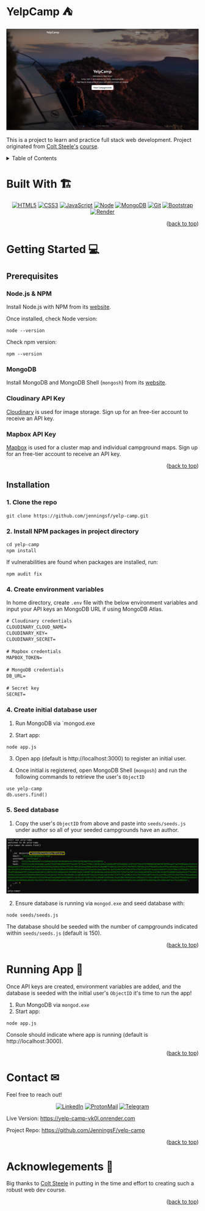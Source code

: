 <a name="readme-top"></a>

# YelpCamp &#x26FA;

<div align="center">

![YelpCamp Screenshot][yelp-camp-screenshot]

</div>

This is a project to learn and practice full stack web development. Project originated from [Colt Steele's][colt-url] [course](https://www.udemy.com/course/the-web-developer-bootcamp/).

<details>
  <summary>Table of Contents</summary>
  <ol>
    <li>
      <a href="#built-with-">Built With</a>
    </li>
    <li>
      <a href="#getting-started-">Getting Started</a>
      <ul>
        <li><a href="#prerequisites">Prerequisites</a></li>
        <li><a href="#installation">Installation</a></li>
      </ul>
    </li>
    <li><a href="#running-app-">Running App</a></li>
    <li><a href="#contact-">Contact</a></li>
    <li><a href="#acknowlegements-">Acknowledgments</a></li>
  </ol>
</details>

# Built With &#x1F3D7; 

<div align="center">

[![HTML5][HTML-shield]][HTML-url]
[![CSS3][CSS-shield]][CSS-url]
[![JavaScript][JavaScript-shield]][JavaScript-url]
[![Node][Node.js-shield]][Node.js-url]
[![MongoDB][MongoDB-shield]][MongoDB-url]
[![Git][Git-shield]][Git-url]
[![Bootstrap][Bootstrap-shield]][Bootstrap-url]
[![Render][Render-shield]][Render-url]
</div>

<p align="right">(<a href="#readme-top">back to top</a>)</p>

# Getting Started &#x1F4BB; 

## Prerequisites

### Node.js & NPM

Install Node.js with NPM from its [website](https://nodejs.org/).

Once installed, check Node version:
```
node --version
```
Check npm version:
```
npm --version
```

### MongoDB

Install MongoDB and MongoDB Shell (`mongosh`) from its [website](https://www.mongodb.com/).

### Cloudinary API Key

[Cloudinary](https://cloudinary.com/) is used for image storage. Sign up for an free-tier account to receive an API key.

### Mapbox API Key

[Mapbox](https://www.mapbox.com/) is used for a cluster map and individual campground maps. Sign up for an free-tier account to receive an API key.

<p align="right">(<a href="#readme-top">back to top</a>)</p>

## Installation

### 1. Clone the repo
```
git clone https://github.com/jenningsf/yelp-camp.git
```

### 2. Install NPM packages in project directory
```
cd yelp-camp
npm install
```

If vulnerabilities are found when packages are installed, run:
```
npm audit fix
```

### 4. Create environment variables

In home directory, create `.env` file with the below environment variables and input your API keys an MongoDB URL if using MongoDB Atlas.
```
# Cloudinary credentials
CLOUDINARY_CLOUD_NAME=
CLOUDINARY_KEY=
CLOUDINARY_SECRET=

# Mapbox credentials
MAPBOX_TOKEN=

# MongoDB credentials
DB_URL=

# Secret key
SECRET=
```

### 4. Create initial database user

1. Run MongoDB via `mongod.exe

2. Start app:
```
node app.js
```

3. Open app (default is http://localhost:3000) to register an initial user.

4. Once initial is registered, open MongoDB Shell (`mongosh`) and run the following commands to retrieve the user's `ObjectID`

```
use yelp-camp
db.users.find()
```

### 5. Seed database


1. Copy the user's `ObjectID` from above and paste into `seeds/seeds.js` under author so all of your seeded campgrounds have an author.

![MongoDB Shell Screenshot][mongosh-screenshot]

2. Ensure database is running via `mongod.exe` and seed database with:
```
node seeds/seeds.js
```

The database should be seeded with the number of campgrounds indicated within `seeds/seeds.js` (default is 150).

<p align="right">(<a href="#readme-top">back to top</a>)</p>

# Running App &#x1F680;

Once API keys are created, environment variables are added, and the database is seeded with the initial user's `ObjectID` it's time to run the app!

1. Run MongoDB via `mongod.exe`
3. Start app:
```
node app.js
```
Console should indicate where app is running (default is http://localhost:3000).

<p align="right">(<a href="#readme-top">back to top</a>)</p>

# Contact &#x2709;

Feel free to reach out!
<div align="center">

[![LinkedIn][LinkedIn-shield]][LinkedIn-url]
[![ProtonMail][ProtonMail-shield]][ProtonMail-url]
[![Telegram][Telegram-shield]][Telegram-url]

</div>

Live Version: https://yelp-camp-vk0l.onrender.com

Project Repo: https://github.com/JenningsF/yelp-camp

<p align="right">(<a href="#readme-top">back to top</a>)</p>

# Acknowlegements &#x1F64C;

Big thanks to [Colt Steele][colt-url] in putting in the time and effort to creating such a robust web dev course.

<p align="right">(<a href="#readme-top">back to top</a>)</p>

<!-- Links & Images -->
[yelp-camp-screenshot]: images/yelp-camp-screenshot.png "Screenshot of YelpCamp app"
[mongosh-screenshot]: images/mongosh-screenshot.png "Screenshot of MongoDB Shell showing the user ObjectID"
[colt-url]: https://www.udemy.com/user/coltsteele/
[HTML-shield]: https://img.shields.io/badge/HTML5-E34F26?style=flat-square&logo=html5&logoColor=white 
[HTML-url]: https://developer.mozilla.org/en-US/docs/Web/HTML
[CSS-shield]: https://img.shields.io/badge/CSS3-1572B6?style=flat-square&logo=css3&logoColor=white
[CSS-url]: https://developer.mozilla.org/en-US/docs/Web/CSS
[JavaScript-shield]: https://img.shields.io/badge/JavaScript-323330?style=flat-square&logo=javascript&logoColor=F7DF1E
[JavaScript-url]: https://developer.mozilla.org/en-US/docs/Web/JavaScript
[Node.js-shield]: https://img.shields.io/badge/Nodejs-43853d?style=flat-square&logo=Node.js&logoColor=white
[Node.js-url]: https://nodejs.org/en/
[MongoDB-shield]: https://img.shields.io/badge/MongoDB-47a248?style=flat-square&logo=MongoDB&logoColor=white
[MongoDB-url]: https://www.mongodb.com/
[Git-shield]: https://img.shields.io/badge/Git-F05032?style=flat-square&logo=git&logoColor=white
[Git-url]: https://git-scm.com/
[Bootstrap-shield]: https://img.shields.io/badge/Boostrap-7952B3?style=flat-square&logo=bootstrap&logoColor=white
[Bootstrap-url]: https://getbootstrap.com/
[Render-shield]: https://img.shields.io/badge/Render-323330?style=flat-square&logo=Render&logoColor=46E3B7
[Render-url]: https://render.com/
[LinkedIn-shield]: https://img.shields.io/badge/LinkedIn-323330?style=for-the-badge&logo=linkedin&logoColor=0077B5
[LinkedIn-url]: https://www.linkedin.com/in/jennings-fairchild/
[ProtonMail-shield]: https://img.shields.io/badge/ProtonMail-323330?style=for-the-badge&logo=protonmail&logoColor=8B89CC
[ProtonMail-url]: mailto:jenningsf@protonmail.com
[Telegram-shield]: https://img.shields.io/badge/Telegram-323330?style=for-the-badge&logo=telegram&logoColor=26A5E4
[Telegram-url]: https://t.me/jenningsf/
